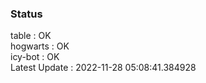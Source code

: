 ### Status


table : OK  
hogwarts : OK  
icy-bot : OK  
Latest Update : 2022-11-28 05:08:41.384928
